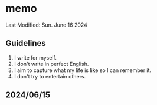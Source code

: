 # memo

Last Modified: Sun. June 16 2024

## Guidelines

1. I write for myself.
2. I don't write in perfect English.
3. I aim to capture what my life is like so I can remember it.
4. I don't try to entertain others.

## 2024/06/15


